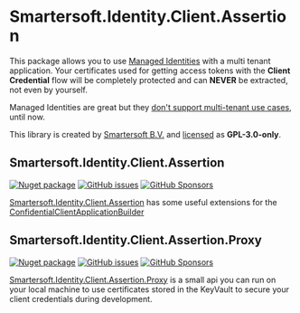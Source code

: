 # Smartersoft.Identity.Client.Assertion

This package allows you to use [Managed Identities](https://docs.microsoft.com/en-us/azure/active-directory/managed-identities-azure-resources/overview)
with a multi tenant application. Your certificates used for getting access tokens with the **Client Credential** flow will be completely protected and can **NEVER** be extracted, not even by yourself.

Managed Identities are great but they [don't support multi-tenant use cases](https://docs.microsoft.com/en-us/azure/active-directory/managed-identities-azure-resources/managed-identities-faq#can-i-use-a-managed-identity-to-access-a-resource-in-a-different-directorytenant), until now.

This library is created by [Smartersoft B.V.](https://smartersoft.nl) and [licensed](./LICENSE.txt) as **GPL-3.0-only**.

## Smartersoft.Identity.Client.Assertion

[![Nuget package][badge_nuget]][link_nuget]
[![GitHub issues][badge_issues]][link_issues]
[![GitHub Sponsors][badge_sponsor]][link_sponsor]

[Smartersoft.Identity.Client.Assertion](docs/Smartersoft.Identity.Client.Assertion.md) has some useful extensions for the [ConfidentialClientApplicationBuilder](https://docs.microsoft.com/en-us/azure/active-directory/develop/msal-net-initializing-client-applications#initializing-a-confidential-client-application-from-code)

## Smartersoft.Identity.Client.Assertion.Proxy

[![Nuget package][badge_nuget_proxy]][link_nuget_proxy]
[![GitHub issues][badge_issues]][link_issues]
[![GitHub Sponsors][badge_sponsor]][link_sponsor]

[Smartersoft.Identity.Client.Assertion.Proxy](docs/Smartersoft.Identity.Client.Assertion.Proxy.md) is a small api you can run on your local machine to use certificates stored in the KeyVault to secure your client credentials during development.

[badge_issues]: https://img.shields.io/github/issues/Smartersoft/identity-client-assertion?style=for-the-badge
[badge_license]: https://img.shields.io/github/license/Smartersoft/identity-client-assertion?style=for-the-badge
[badge_nuget_proxy]: https://img.shields.io/nuget/v/Smartersoft.Identity.Client.Assertion.Proxy?logoColor=00a880&style=for-the-badge
[badge_nuget]: https://img.shields.io/nuget/v/Smartersoft.Identity.Client.Assertion?logoColor=00a880&style=for-the-badge
[badge_source]: https://img.shields.io/badge/Source-Github-green?style=for-the-badge
[badge_sponsor]: https://img.shields.io/github/sponsors/svrooij?label=Github%20Sponsors&style=for-the-badge

[link_issues]: https://github.com/Smartersoft/identity-client-assertion/issues
[link_license]: https://github.com/Smartersoft/identity-client-assertion/blob/main/LICENSE.txt
[link_nuget_proxy]: https://www.nuget.org/packages/Smartersoft.Identity.Client.Assertion.Proxy/
[link_nuget]: https://www.nuget.org/packages/Smartersoft.Identity.Client.Assertion/
[link_source]: https://github.com/Smartersoft/identity-client-assertion/
[link_sponsor]: https://github.com/sponsors/svrooij/
[link_twitch]: https://www.twitch.tv/videos/1414084395